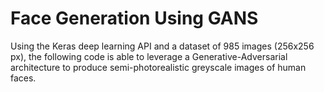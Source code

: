 # Face Generation Using GANS

Using the Keras deep learning API and a dataset of 985 images (256x256 px), the following code is able to leverage a Generative-Adversarial architecture to produce semi-photorealistic greyscale images of human faces.
